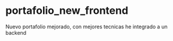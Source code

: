 # portafolio_new_frontend
Nuevo portafolio mejorado, con mejores tecnicas he integrado a un backend
